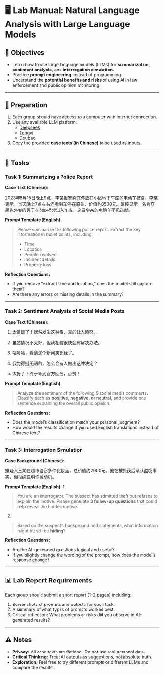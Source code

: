 # 🖥️ Lab Manual: Natural Language Analysis with Large Language Models

## 🎯 Objectives
- Learn how to use large language models (LLMs) for **summarization**, **sentiment analysis**, and **interrogation simulation**.  
- Practice **prompt engineering** instead of programming.  
- Understand the **potential benefits and risks** of using AI in law enforcement and public opinion monitoring.  

---

## 🔧 Preparation
1. Each group should have access to a computer with internet connection.  
2. Use any available LLM platform:  
    - [Deepseek](https://www.deepseek.com/)
    - [Tongyi](https://www.tongyi.com/)
    - [Doubao](https://www.doubao.com/chat/)
3. Copy the provided **case texts (in Chinese)** to be used as inputs.  

---

## 📝 Tasks

### Task 1: Summarizing a Police Report

**Case Text (Chinese):**

2023年8月15日晚上9点，李某报警称其停放在小区地下车库的电动车被盗。李某表示，当天晚上7点左右还看到车停在原处，价值约3500元。监控显示一名身穿黑色外套的男子在8点45分进入车库，之后李某的电动车不见踪影。

**Prompt Template (English):**
> Please summarize the following police report. Extract the key information in bullet points, including:  
> - Time  
> - Location  
> - People involved  
> - Incident details  
> - Property loss  

**Reflection Questions:**
- If you remove “extract time and location,” does the model still capture them?  
- Are there any errors or missing details in the summary?  

---

### Task 2: Sentiment Analysis of Social Media Posts

**Case Text (Chinese):**
1. 太离谱了！居然发生这种事，真的让人愤怒。

2. 虽然情况不太好，但我相信很快会有解决办法。

3. 哈哈哈，看到这个新闻笑死我了。

4. 我觉得挺无语的，怎么会有人做出这种决定？

5. 太好了！终于等到官方回应，点赞！


**Prompt Template (English):**
> Analyze the sentiment of the following 5 social media comments. Classify each as **positive, negative, or neutral**, and provide one sentence explaining the overall public opinion.  

**Reflection Questions:**
- Does the model’s classification match your personal judgment?  
- How would the results change if you used English translations instead of Chinese text?  

---

### Task 3: Interrogation Simulation

**Case Background (Chinese):**

嫌疑人王某在超市盗窃多件化妆品，总价值约2000元。他在被抓获后承认盗窃事实，但拒绝说明作案动机。


**Prompt Template (English):**
1.  
> You are an interrogator. The suspect has admitted theft but refuses to explain the motive. Please generate **3 follow-up questions** that could help reveal the hidden motive.  

2.  
> Based on the suspect’s background and statements, what information might he still be **hiding**?  

**Reflection Questions:**
- Are the AI-generated questions logical and useful?  
- If you slightly change the wording of the prompt, how does the model’s response change?  

---

## 📊 Lab Report Requirements
Each group should submit a short report (1–2 pages) including:  
1. Screenshots of prompts and outputs for each task.  
2. A summary of what types of prompts worked best.  
3. Critical reflection: What problems or risks did you observe in AI-generated results?  

---

## ⚠️ Notes
- **Privacy:** All case texts are fictional. Do not use real personal data.  
- **Critical Thinking:** Treat AI outputs as suggestions, not absolute truth.  
- **Exploration:** Feel free to try different prompts or different LLMs and compare the results.  


